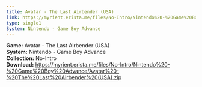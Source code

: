 ```yaml
---
title: Avatar - The Last Airbender (USA)
link: https://myrient.erista.me/files/No-Intro/Nintendo%20-%20Game%20Boy%20Advance/Avatar%20-%20The%20Last%20Airbender%20(USA).zip
type: single1
System: Nintendo - Game Boy Advance
---
```

<b>Game:</b> Avatar - The Last Airbender (USA)<br>
<b>System:</b> Nintendo - Game Boy Advance<br>
<b>Collection:</b> No-Intro<br>
<b>Download:</b> https://myrient.erista.me/files/No-Intro/Nintendo%20-%20Game%20Boy%20Advance/Avatar%20-%20The%20Last%20Airbender%20(USA).zip